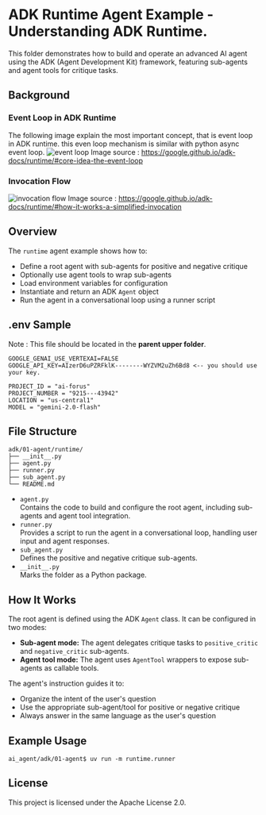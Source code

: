 
# ADK Runtime Agent Example - Understanding ADK Runtime.

This folder demonstrates how to build and operate an advanced AI agent using the ADK (Agent Development Kit) framework, featuring sub-agents and agent tools for critique tasks.

## Background

### Event Loop in ADK Runtime
The following image explain the most important concept, that is event loop in ADK runtime. this even loop mechanism is similar with python async event loop. 
![event loop](https://google.github.io/adk-docs/assets/event-loop.png)
Image source : https://google.github.io/adk-docs/runtime/#core-idea-the-event-loop

### Invocation Flow

![invocation flow](https://google.github.io/adk-docs/assets/invocation-flow.png)
Image source : https://google.github.io/adk-docs/runtime/#how-it-works-a-simplified-invocation

## Overview
The `runtime` agent example shows how to:
- Define a root agent with sub-agents for positive and negative critique
- Optionally use agent tools to wrap sub-agents
- Load environment variables for configuration
- Instantiate and return an ADK `Agent` object
- Run the agent in a conversational loop using a runner script

## .env Sample

Note : This file should be located in the **parent upper folder**.

```
GOOGLE_GENAI_USE_VERTEXAI=FALSE
GOOGLE_API_KEY=AIzerD6uPZRFklK--------WYZVM2uZh6Bd8 <-- you should use your key.

PROJECT_ID = "ai-forus"
PROJECT_NUMBER = "9215---43942"
LOCATION = "us-central1"
MODEL = "gemini-2.0-flash"
```

## File Structure
```
adk/01-agent/runtime/
├── __init__.py
├── agent.py
├── runner.py
├── sub_agent.py
└── README.md
```

- `agent.py`  
  Contains the code to build and configure the root agent, including sub-agents and agent tool integration.
- `runner.py`  
  Provides a script to run the agent in a conversational loop, handling user input and agent responses.
- `sub_agent.py`  
  Defines the positive and negative critique sub-agents.
- `__init__.py`  
  Marks the folder as a Python package.

## How It Works

The root agent is defined using the ADK `Agent` class. It can be configured in two modes:
- **Sub-agent mode:** The agent delegates critique tasks to `positive_critic` and `negative_critic` sub-agents.
- **Agent tool mode:** The agent uses `AgentTool` wrappers to expose sub-agents as callable tools.

The agent's instruction guides it to:
- Organize the intent of the user's question
- Use the appropriate sub-agent/tool for positive or negative critique
- Always answer in the same language as the user's question

## Example Usage
```
ai_agent/adk/01-agent$ uv run -m runtime.runner
```

## License

This project is licensed under the Apache License 2.0.